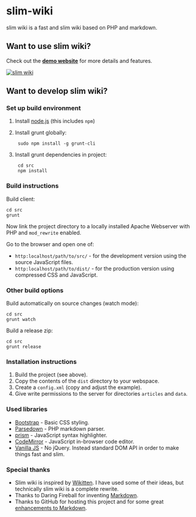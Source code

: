 slim-wiki
=========

slim wiki is a fast and slim wiki based on PHP and markdown.


Want to use slim wiki?
----------------------

Check out the **[demo website](http://slim-wiki.murfman.de/)** for more details and features.

[![slim wiki](http://slim-wiki.murfman.de/slim-wiki-screen.png)](http://slim-wiki.murfman.de/)



Want to develop slim wiki?
--------------------------

### Set up build environment

1. Install [node.js](https://nodejs.org/en/) (this includes `npm`)

2. Install grunt globally:

        sudo npm install -g grunt-cli

3. Install grunt dependencies in project:

        cd src
        npm install


### Build instructions

Build client:

    cd src
    grunt

Now link the project directory to a locally installed Apache Webserver with PHP and `mod_rewrite` enabled.

Go to the browser and open one of:

- `http:localhost/path/to/src/` - for the development version using the source JavaScript files.
- `http:localhost/path/to/dist/` - for the production version using compressed CSS and JavaScript.



### Other build options

Build automatically on source changes (watch mode):

    cd src
    grunt watch

Build a release zip:

    cd src
    grunt release



### Installation instructions

1. Build the project (see above).
2. Copy the contents of the `dist` directory to your webspace.
3. Create a `config.xml` (copy and adjust the example).
4. Give write permissions to the server for directories `articles` and `data`.



### Used libraries

- [Bootstrap](http://getbootstrap.com/) - Basic CSS styling.
- [Parsedown](https://github.com/erusev/parsedown/) - PHP markdown parser.
- [prism](http://prismjs.com/) - JavaScript syntax highlighter.
- [CodeMirror](https://codemirror.net/) - JavaScript in-browser code editor.
- [Vanilla JS](http://vanilla-js.com/) - No jQuery. Instead standard DOM API in order to make things fast and slim.



### Special thanks

- Slim wiki is inspired by [Wikitten](https://github.com/victorstanciu/Wikitten). I have used some of their ideas, but technically slim wiki is a complete rewrite.
- Thanks to Daring Fireball for inventing [Markdown](https://daringfireball.net/projects/markdown/syntax).
- Thanks to GitHub for hosting this project and for some great [enhancements to Markdown](https://help.github.com/articles/github-flavored-markdown).
